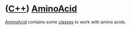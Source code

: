 # ([C++](Cpp.md)) [AminoAcid](CppAminoAcid.md)

[AminoAcid](CppAminoAcid.md) contains some [classes](CppClass.md) to work with amino acids.